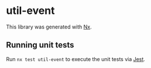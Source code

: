 # util-event

This library was generated with [Nx](https://nx.dev).

## Running unit tests

Run `nx test util-event` to execute the unit tests via [Jest](https://jestjs.io).
